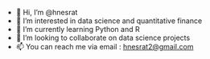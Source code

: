 - 👋 Hi, I’m @hnesrat
- 👀 I’m interested in data science and quantitative finance
- 🌱 I’m currently learning Python and R
- 💞️ I’m looking to collaborate on data science projects
- 📫 You can reach me via email : hnesrat2@gmail.com

<!---
hnesrat/hnesrat is a ✨ special ✨ repository because its `README.md` (this file) appears on your GitHub profile.
You can click the Preview link to take a look at your changes.
--->
